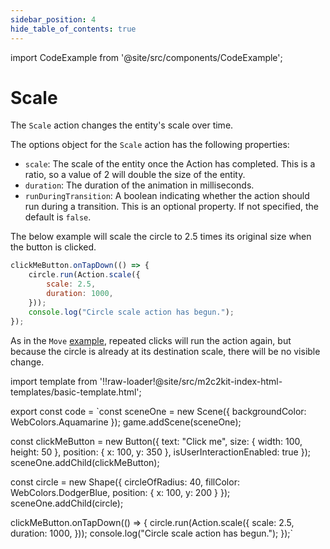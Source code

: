 ```yaml
---
sidebar_position: 4
hide_table_of_contents: true
---
```


import CodeExample from '@site/src/components/CodeExample';

# Scale

The `Scale` action changes the entity's scale over time.

The options object for the `Scale` action has the following properties:

- `scale`: The scale of the entity once the Action has completed. This is a ratio, so a value of 2 will double the size of the entity.
- `duration`: The duration of the animation in milliseconds.
- `runDuringTransition`: A boolean indicating whether the action should run during a transition. This is an optional property. If not specified, the default is `false`.

The below example will scale the circle to 2.5 times its original size when the button is clicked.

```js
clickMeButton.onTapDown(() => {
    circle.run(Action.scale({
        scale: 2.5,
        duration: 1000,
    }));
    console.log("Circle scale action has begun.");
});
```

As in the `Move` [example](./move.md), repeated clicks will run the action again, but because the circle is already at its destination scale, there will be no visible change.

import template from '!!raw-loader!@site/src/m2c2kit-index-html-templates/basic-template.html';

export const code = `const sceneOne = new Scene({ backgroundColor: WebColors.Aquamarine });
game.addScene(sceneOne);
 
const clickMeButton = new Button({
    text: "Click me",
    size: { width: 100, height: 50 },
    position: { x: 100, y: 350 },
    isUserInteractionEnabled: true
});
sceneOne.addChild(clickMeButton);
 
const circle = new Shape({
    circleOfRadius: 40,
    fillColor: WebColors.DodgerBlue,
    position: { x: 100, y: 200 }
});
sceneOne.addChild(circle);
 
clickMeButton.onTapDown(() => {
    circle.run(Action.scale({
        scale: 2.5,
        duration: 1000,
    }));
    console.log("Circle scale action has begun.");
});`

<CodeExample code={code} template={template} console="true"/>